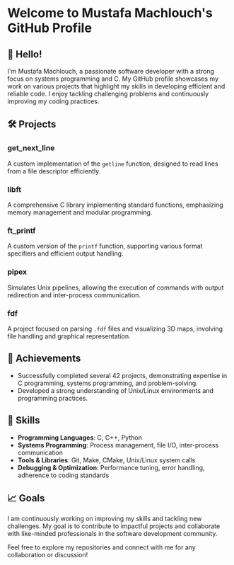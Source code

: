 # Welcome to Mustafa Machlouch's GitHub Profile

## 👋 Hello!

I'm Mustafa Machlouch, a passionate software developer with a strong focus on systems programming and C. My GitHub profile showcases my work on various projects that highlight my skills in developing efficient and reliable code. I enjoy tackling challenging problems and continuously improving my coding practices.

## 🛠️ Projects

### **get_next_line**
A custom implementation of the `getline` function, designed to read lines from a file descriptor efficiently.

### **libft**
A comprehensive C library implementing standard functions, emphasizing memory management and modular programming.

### **ft_printf**
A custom version of the `printf` function, supporting various format specifiers and efficient output handling.

### **pipex**
Simulates Unix pipelines, allowing the execution of commands with output redirection and inter-process communication.

### **fdf**
A project focused on parsing `.fdf` files and visualizing 3D maps, involving file handling and graphical representation.

## 🌟 Achievements
- Successfully completed several 42 projects, demonstrating expertise in C programming, systems programming, and problem-solving.
- Developed a strong understanding of Unix/Linux environments and programming practices.

## 🚀 Skills
- **Programming Languages**: C, C++, Python
- **Systems Programming**: Process management, file I/O, inter-process communication
- **Tools & Libraries**: Git, Make, CMake, Unix/Linux system calls
- **Debugging & Optimization**: Performance tuning, error handling, adherence to coding standards

## 📈 Goals
I am continuously working on improving my skills and tackling new challenges. My goal is to contribute to impactful projects and collaborate with like-minded professionals in the software development community.

Feel free to explore my repositories and connect with me for any collaboration or discussion!
